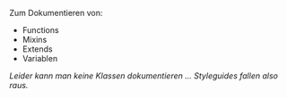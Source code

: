Zum Dokumentieren von: 
- Functions
- Mixins
- Extends
- Variablen

_Leider kann man keine Klassen dokumentieren ... Styleguides fallen also raus._ 